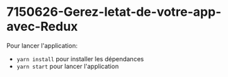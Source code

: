 # 7150626-Gerez-letat-de-votre-app-avec-Redux


Pour lancer l'application:

- `yarn install` pour installer les dépendances
- `yarn start` pour lancer l'application
